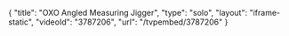 {
    "title": "OXO Angled Measuring Jigger",
    "type": "solo",
    "layout": "iframe-static",
    "videoId": "3787206",
    "url": "\/tvpembed\/3787206"
}